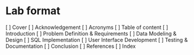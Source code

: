 # Lab format
[ ] Cover
[ ] Acknowledgement
[ ] Acronyms
[ ] Table of content
[ ] Introduction
[ ] Problem Definition & Requirements
[ ] Data Modeling & Design
[ ] SQL Implementation
[ ] User Interface Development
[ ] Testing & Documentation
[ ] Conclusion
[ ] References
[ ] Index
